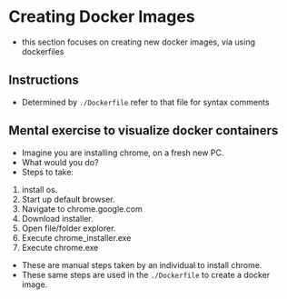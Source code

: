 # Creating Docker Images

- this section focuses on creating new docker images, via using dockerfiles

## Instructions

- Determined by `./Dockerfile` refer to that file for syntax comments

## Mental exercise to visualize docker containers 

- Imagine you are installing chrome, on a fresh new PC.
- What would you do?
- Steps to take:

1. install os.
2. Start up default browser.
3. Navigate to chrome.google.com
4. Download installer.
5. Open file/folder explorer.
6. Execute chrome_installer.exe
7. Execute chrome.exe

- These are manual steps taken by an individual to install chrome.
- These same steps are used in the `./Dockerfile` to create a docker image.